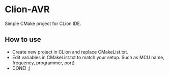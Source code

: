 # Clion-AVR
Simple CMake project for CLion IDE.


## How to use
- Create new project in CLion and replace CMakeList.txt.
- Edit variables in CMakeList.txt to match your setup. Such as MCU name, frequency, programmer, port)
- DONE! ;)
